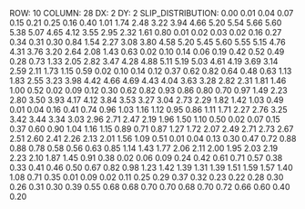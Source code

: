 ROW: 10
COLUMN: 28
DX: 2
DY: 2
SLIP_DISTRIBUTION:
0.00         0.01         0.04         0.07         0.15         0.21         0.25         0.16         0.40         1.01         1.74         2.48         3.22         3.94         4.66         5.20         5.54         5.66         5.60         5.38         5.07         4.65         4.12         3.55         2.95         2.32         1.61         0.80 0.01         0.02         0.03         0.02         0.16         0.27         0.34         0.31         0.30         0.84         1.54         2.27         3.08         3.80         4.58         5.20         5.45         5.60         5.55         5.15         4.76         4.31         3.76         3.20         2.64         2.08         1.43         0.63   0.02         0.10         0.14         0.06         0.19         0.42         0.52         0.49         0.28         0.73         1.33         2.05         2.82         3.47         4.28         4.88         5.11         5.19         5.03         4.61         4.19         3.69         3.14         2.59         2.11         1.73         1.15         0.59   0.02         0.10         0.14         0.12         0.37         0.62         0.82         0.64         0.48         0.63         1.13         1.83         2.55         3.23         3.98         4.42         4.66         4.69         4.43         4.04         3.63         3.28         2.82         2.31         1.81         1.46         1.00         0.52   0.02         0.09         0.12         0.30         0.62         0.82         0.93         0.86         0.80         0.70         0.97         1.49         2.23         2.80         3.50         3.93         4.17         4.12         3.84         3.53         3.27         3.04         2.73         2.29         1.82         1.42         1.03         0.49   0.01         0.04         0.16         0.41         0.74         0.96         1.03         1.16         1.12         0.95         0.86         1.11         1.71         2.27         2.76         3.25         3.42         3.44         3.34         3.03         2.96         2.71         2.47         2.19         1.96         1.50         1.10         0.50   0.02         0.07         0.15         0.37         0.60         0.90         1.04         1.16         1.15         0.89         0.71         0.87         1.27         1.72         2.07         2.49         2.71         2.73         2.67         2.51         2.60         2.41         2.26         2.13         2.01         1.56         1.09         0.51   0.01         0.04         0.13         0.30         0.47         0.72         0.88         0.88         0.78         0.58         0.56         0.63         0.85         1.14         1.43         1.77         2.06         2.11         2.00         1.95         2.03         2.19         2.23         2.10         1.87         1.45         0.91         0.38   0.02         0.06         0.09         0.24         0.42         0.61         0.71         0.57         0.38         0.33         0.41         0.46         0.50         0.67         0.82         0.98         1.23         1.42         1.39         1.31         1.39         1.51         1.59         1.57         1.40         1.08         0.71         0.35   0.01         0.09         0.02         0.11         0.25         0.29         0.37         0.32         0.23         0.22         0.28         0.30         0.26         0.31         0.30         0.39         0.55         0.68         0.68         0.70         0.70         0.68         0.70         0.72         0.66         0.60         0.40         0.20  
